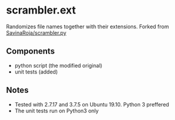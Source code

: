 # scrambler.ext
Randomizes file names together with their extensions.
Forked from [SavinaRoja/scrambler.py](https://gist.github.com/SavinaRoja/1629319)

## Components
* python script (the modified original)
* unit tests (added)

## Notes
* Tested with 2.7.17 and 3.7.5 on Ubuntu 19.10. Python 3 preffered
* The unit tests run on Python3 only

